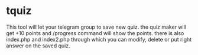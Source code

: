 # tquiz
This tool will let your telegram group to save new quiz. the quiz maker will get +10 points and /progress command will show the points. there is also index.php and index2.php through which you can modify, delete or put right answer on the saved quiz.
